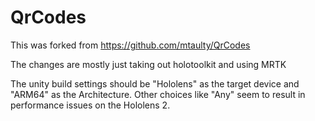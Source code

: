 # QrCodes
This was forked from https://github.com/mtaulty/QrCodes

The changes are mostly just taking out holotoolkit and using MRTK

The unity build settings should be "Hololens" as the target device and "ARM64" as the Architecture.  Other choices like "Any" seem to result in performance issues on the Hololens 2.
